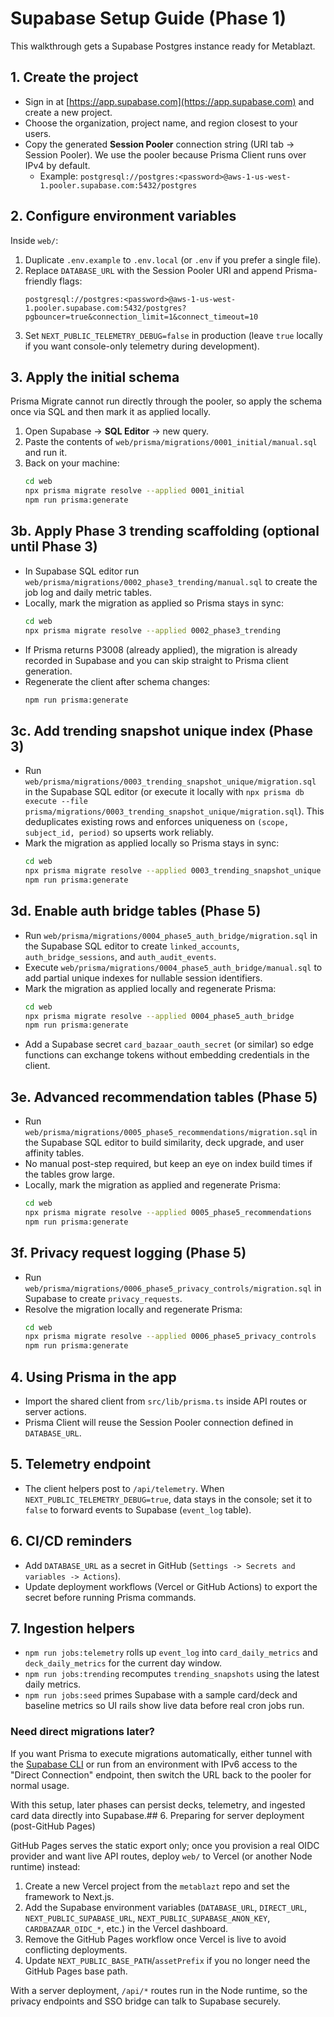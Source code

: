 # Supabase Setup Guide (Phase 1)

This walkthrough gets a Supabase Postgres instance ready for Metablazt.

## 1. Create the project
- Sign in at [https://app.supabase.com](https://app.supabase.com) and create a new project.
- Choose the organization, project name, and region closest to your users.
- Copy the generated **Session Pooler** connection string (URI tab -> Session Pooler). We use the pooler because Prisma Client runs over IPv4 by default.
  - Example: `postgresql://postgres:<password>@aws-1-us-west-1.pooler.supabase.com:5432/postgres`

## 2. Configure environment variables
Inside `web/`:

1. Duplicate `.env.example` to `.env.local` (or `.env` if you prefer a single file).
2. Replace `DATABASE_URL` with the Session Pooler URI and append Prisma-friendly flags:
   ```
   postgresql://postgres:<password>@aws-1-us-west-1.pooler.supabase.com:5432/postgres?pgbouncer=true&connection_limit=1&connect_timeout=10
   ```
3. Set `NEXT_PUBLIC_TELEMETRY_DEBUG=false` in production (leave `true` locally if you want console-only telemetry during development).

## 3. Apply the initial schema
Prisma Migrate cannot run directly through the pooler, so apply the schema once via SQL and then mark it as applied locally.

1. Open Supabase -> **SQL Editor** -> new query.
2. Paste the contents of `web/prisma/migrations/0001_initial/manual.sql` and run it.
3. Back on your machine:
   ```bash
   cd web
   npx prisma migrate resolve --applied 0001_initial
   npm run prisma:generate
   ```

## 3b. Apply Phase 3 trending scaffolding (optional until Phase 3)
- In Supabase SQL editor run `web/prisma/migrations/0002_phase3_trending/manual.sql` to create the job log and daily metric tables.
- Locally, mark the migration as applied so Prisma stays in sync:
  ```bash
  cd web
  npx prisma migrate resolve --applied 0002_phase3_trending
  ```
- If Prisma returns P3008 (already applied), the migration is already recorded in Supabase and you can skip straight to Prisma client generation.
- Regenerate the client after schema changes:
  ```bash
  npm run prisma:generate
  ```

## 3c. Add trending snapshot unique index (Phase 3)
- Run `web/prisma/migrations/0003_trending_snapshot_unique/migration.sql` in the Supabase SQL editor (or execute it locally with `npx prisma db execute --file prisma/migrations/0003_trending_snapshot_unique/migration.sql`). This deduplicates existing rows and enforces uniqueness on `(scope, subject_id, period)` so upserts work reliably.
- Mark the migration as applied locally so Prisma stays in sync:
  ```bash
  cd web
  npx prisma migrate resolve --applied 0003_trending_snapshot_unique
  npm run prisma:generate
  ```

## 3d. Enable auth bridge tables (Phase 5)
- Run `web/prisma/migrations/0004_phase5_auth_bridge/migration.sql` in the Supabase SQL editor to create `linked_accounts`, `auth_bridge_sessions`, and `auth_audit_events`.
- Execute `web/prisma/migrations/0004_phase5_auth_bridge/manual.sql` to add partial unique indexes for nullable session identifiers.
- Mark the migration as applied locally and regenerate Prisma:
  ```bash
  cd web
  npx prisma migrate resolve --applied 0004_phase5_auth_bridge
  npm run prisma:generate
  ```
- Add a Supabase secret `card_bazaar_oauth_secret` (or similar) so edge functions can exchange tokens without embedding credentials in the client.

## 3e. Advanced recommendation tables (Phase 5)
- Run `web/prisma/migrations/0005_phase5_recommendations/migration.sql` in the Supabase SQL editor to build similarity, deck upgrade, and user affinity tables.
- No manual post-step required, but keep an eye on index build times if the tables grow large.
- Locally, mark the migration as applied and regenerate Prisma:
  ```bash
  cd web
  npx prisma migrate resolve --applied 0005_phase5_recommendations
  npm run prisma:generate
  ```

## 3f. Privacy request logging (Phase 5)
- Run `web/prisma/migrations/0006_phase5_privacy_controls/migration.sql` in Supabase to create `privacy_requests`.
- Resolve the migration locally and regenerate Prisma:
  ```bash
  cd web
  npx prisma migrate resolve --applied 0006_phase5_privacy_controls
  npm run prisma:generate
  ```

## 4. Using Prisma in the app
- Import the shared client from `src/lib/prisma.ts` inside API routes or server actions.
- Prisma Client will reuse the Session Pooler connection defined in `DATABASE_URL`.

## 5. Telemetry endpoint
- The client helpers post to `/api/telemetry`. When `NEXT_PUBLIC_TELEMETRY_DEBUG=true`, data stays in the console; set it to `false` to forward events to Supabase (`event_log` table).

## 6. CI/CD reminders
- Add `DATABASE_URL` as a secret in GitHub (`Settings -> Secrets and variables -> Actions`).
- Update deployment workflows (Vercel or GitHub Actions) to export the secret before running Prisma commands.

## 7. Ingestion helpers
- `npm run jobs:telemetry` rolls up `event_log` into `card_daily_metrics` and `deck_daily_metrics` for the current day window.
- `npm run jobs:trending` recomputes `trending_snapshots` using the latest daily metrics.
- `npm run jobs:seed` primes Supabase with a sample card/deck and baseline metrics so UI rails show live data before real cron jobs run.

### Need direct migrations later?
If you want Prisma to execute migrations automatically, either tunnel with the [Supabase CLI](https://supabase.com/docs/guides/cli/local-development#database-connect) or run from an environment with IPv6 access to the "Direct Connection" endpoint, then switch the URL back to the pooler for normal usage.

With this setup, later phases can persist decks, telemetry, and ingested card data directly into Supabase.## 6. Preparing for server deployment (post-GitHub Pages)

GitHub Pages serves the static export only; once you provision a real OIDC provider and want live API routes, deploy `web/` to Vercel (or another Node runtime) instead:

1. Create a new Vercel project from the `metablazt` repo and set the framework to Next.js.
2. Add the Supabase environment variables (`DATABASE_URL`, `DIRECT_URL`, `NEXT_PUBLIC_SUPABASE_URL`, `NEXT_PUBLIC_SUPABASE_ANON_KEY`, `CARDBAZAAR_OIDC_*`, etc.) in the Vercel dashboard.
3. Remove the GitHub Pages workflow once Vercel is live to avoid conflicting deployments.
4. Update `NEXT_PUBLIC_BASE_PATH`/`assetPrefix` if you no longer need the GitHub Pages base path.

With a server deployment, `/api/*` routes run in the Node runtime, so the privacy endpoints and SSO bridge can talk to Supabase securely.
